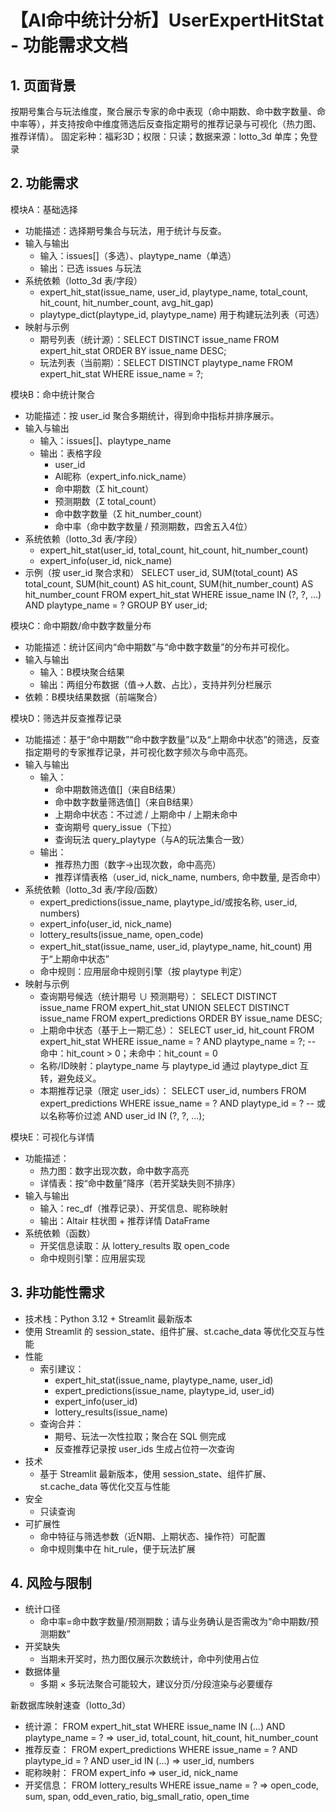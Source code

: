 # 【AI命中统计分析】UserExpertHitStat - 功能需求文档

## 1. 页面背景
按期号集合与玩法维度，聚合展示专家的命中表现（命中期数、命中数字数量、命中率等），并支持按命中维度筛选后反查指定期号的推荐记录与可视化（热力图、推荐详情）。
固定彩种：福彩3D；权限：只读；数据来源：lotto_3d 单库；免登录

## 2. 功能需求

模块A：基础选择
- 功能描述：选择期号集合与玩法，用于统计与反查。
- 输入与输出
  - 输入：issues[]（多选）、playtype_name（单选）
  - 输出：已选 issues 与玩法
- 系统依赖（lotto_3d 表/字段）
  - expert_hit_stat(issue_name, user_id, playtype_name, total_count, hit_count, hit_number_count, avg_hit_gap)
  - playtype_dict(playtype_id, playtype_name) 用于构建玩法列表（可选）
- 映射与示例
  - 期号列表（统计源）：SELECT DISTINCT issue_name FROM expert_hit_stat ORDER BY issue_name DESC;
  - 玩法列表（当前期）：SELECT DISTINCT playtype_name FROM expert_hit_stat WHERE issue_name = ?;

模块B：命中统计聚合
- 功能描述：按 user_id 聚合多期统计，得到命中指标并排序展示。
- 输入与输出
  - 输入：issues[]、playtype_name
  - 输出：表格字段
    - user_id
    - AI昵称（expert_info.nick_name）
    - 命中期数（Σ hit_count）
    - 预测期数（Σ total_count）
    - 命中数字数量（Σ hit_number_count）
    - 命中率（命中数字数量 / 预测期数，四舍五入4位）
- 系统依赖（lotto_3d 表/字段）
  - expert_hit_stat(user_id, total_count, hit_count, hit_number_count)
  - expert_info(user_id, nick_name)
- 示例（按 user_id 聚合求和）
  SELECT user_id,
         SUM(total_count) AS total_count,
         SUM(hit_count) AS hit_count,
         SUM(hit_number_count) AS hit_number_count
  FROM expert_hit_stat
  WHERE issue_name IN (?, ?, ...)
    AND playtype_name = ?
  GROUP BY user_id;

模块C：命中期数/命中数字数量分布
- 功能描述：统计区间内“命中期数”与“命中数字数量”的分布并可视化。
- 输入与输出
  - 输入：B模块聚合结果
  - 输出：两组分布数据（值→人数、占比），支持并列分栏展示
- 依赖：B模块结果数据（前端聚合）

模块D：筛选并反查推荐记录
- 功能描述：基于“命中期数”“命中数字数量”以及“上期命中状态”的筛选，反查指定期号的专家推荐记录，并可视化数字频次与命中高亮。
- 输入与输出
  - 输入：
    - 命中期数筛选值[]（来自B结果）
    - 命中数字数量筛选值[]（来自B结果）
    - 上期命中状态：不过滤 / 上期命中 / 上期未命中
    - 查询期号 query_issue（下拉）
    - 查询玩法 query_playtype（与A的玩法集合一致）
  - 输出：
    - 推荐热力图（数字→出现次数，命中高亮）
    - 推荐详情表格（user_id, nick_name, numbers, 命中数量, 是否命中）
- 系统依赖（lotto_3d 表/字段/函数）
  - expert_predictions(issue_name, playtype_id/或按名称, user_id, numbers)
  - expert_info(user_id, nick_name)
  - lottery_results(issue_name, open_code)
  - expert_hit_stat(issue_name, user_id, playtype_name, hit_count) 用于“上期命中状态”
  - 命中规则：应用层命中规则引擎（按 playtype 判定）
- 映射与示例
  - 查询期号候选（统计期号 ∪ 预测期号）：
    SELECT DISTINCT issue_name FROM expert_hit_stat
    UNION
    SELECT DISTINCT issue_name FROM expert_predictions
    ORDER BY issue_name DESC;
  - 上期命中状态（基于上一期汇总）：
    SELECT user_id, hit_count
    FROM expert_hit_stat
    WHERE issue_name = ? AND playtype_name = ?;
    -- 命中：hit_count > 0；未命中：hit_count = 0
  - 名称/ID映射：playtype_name 与 playtype_id 通过 playtype_dict 互转，避免歧义。
  - 本期推荐记录（限定 user_ids）：
    SELECT user_id, numbers
    FROM expert_predictions
    WHERE issue_name = ?
      AND playtype_id = ? -- 或以名称等价过滤
      AND user_id IN (?, ?, ...);

模块E：可视化与详情
- 功能描述：
  - 热力图：数字出现次数，命中数字高亮
  - 详情表：按“命中数量”降序（若开奖缺失则不排序）
- 输入与输出
  - 输入：rec_df（推荐记录）、开奖信息、昵称映射
  - 输出：Altair 柱状图 + 推荐详情 DataFrame
- 系统依赖（函数）
  - 开奖信息读取：从 lottery_results 取 open_code
  - 命中规则引擎：应用层实现

## 3. 非功能性需求
- 技术栈：Python 3.12 + Streamlit 最新版本
- 使用 Streamlit 的 session_state、组件扩展、st.cache_data 等优化交互与性能
- 性能
  - 索引建议：
    - expert_hit_stat(issue_name, playtype_name, user_id)
    - expert_predictions(issue_name, playtype_id, user_id)
    - expert_info(user_id)
    - lottery_results(issue_name)
  - 查询合并：
    - 期号、玩法一次性拉取；聚合在 SQL 侧完成
    - 反查推荐记录按 user_ids 生成占位符一次查询
- 技术
  - 基于 Streamlit 最新版本，使用 session_state、组件扩展、st.cache_data 等优化交互与性能
- 安全
  - 只读查询
- 可扩展性
  - 命中特征与筛选参数（近N期、上期状态、操作符）可配置
  - 命中规则集中在 hit_rule，便于玩法扩展

## 4. 风险与限制
- 统计口径
  - 命中率=命中数字数量/预测期数；请与业务确认是否需改为“命中期数/预测期数”
- 开奖缺失
  - 当期未开奖时，热力图仅展示次数统计，命中列使用占位
- 数据体量
  - 多期 × 多玩法聚合可能较大，建议分页/分段渲染与必要缓存

新数据库映射速查（lotto_3d）
- 统计源：
  FROM expert_hit_stat WHERE issue_name IN (...) AND playtype_name = ? ⇒ user_id, total_count, hit_count, hit_number_count
- 推荐反查：
  FROM expert_predictions WHERE issue_name = ? AND playtype_id = ? AND user_id IN (...)
  ⇒ user_id, numbers
- 昵称映射：
  FROM expert_info ⇒ user_id, nick_name
- 开奖信息：
  FROM lottery_results WHERE issue_name = ?
  ⇒ open_code, sum, span, odd_even_ratio, big_small_ratio, open_time
